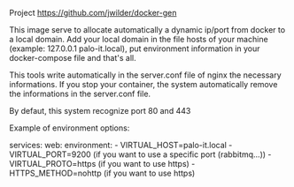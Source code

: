 Project https://github.com/jwilder/docker-gen

This image serve to allocate automatically a dynamic ip/port from docker to a local domain.
Add your local domain in the file hosts of your machine (example: 127.0.0.1 palo-it.local), put environment information in your docker-compose file and that's all.

This tools write automatically in the server.conf file of nginx the necessary informations.
If you stop your container, the system automatically remove the informations in the server.conf file.

By defaut, this system recognize port 80 and 443

Example of environment options:

services:
  web:
    environment:
      - VIRTUAL_HOST=palo-it.local
      - VIRTUAL_PORT=9200 (if you want to use a specific port (rabbitmq...))
      - VIRTUAL_PROTO=https (if you want to use https)
      - HTTPS_METHOD=nohttp (if you want to use https)